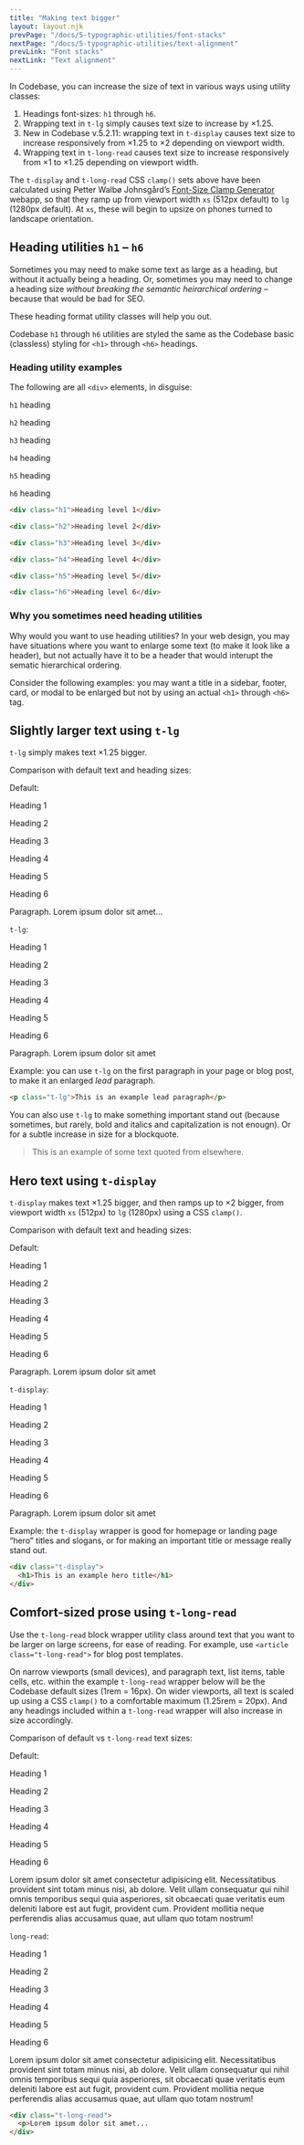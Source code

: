 ```yaml
---
title: "Making text bigger"
layout: layout.njk
prevPage: "/docs/5-typographic-utilities/font-stacks"
nextPage: "/docs/5-typographic-utilities/text-alignment"
prevLink: "Font stacks"
nextLink: "Text alignment"
---
```


In Codebase, you can increase the size of text in various ways using utility classes:

1. Headings font-sizes: `h1` through `h6`.
2. Wrapping text in `t-lg` simply causes text size to increase by ×1.25.
3. New in Codebase v.5.2.11: wrapping text in `t-display` causes text size to increase responsively from ×1.25 to ×2 depending on viewport width.
4. Wrapping text in `t-long-read` causes text size to increase responsively from ×1 to ×1.25 depending on viewport width.

The `t-display` and `t-long-read` CSS `clamp()` sets above have been calculated using Petter Walbø Johnsgård’s [Font-Size Clamp Generator](https://clamp.font-size.app) webapp, so that they ramp up from viewport width `xs` (512px default) to `lg` (1280px default). At `xs`, these will begin to upsize on phones turned to landscape orientation.

## Heading utilities `h1` – `h6`

Sometimes you may need to make some text as large as a heading, but without it actually being a heading. Or, sometimes you may need to change a heading size _without breaking the semantic heirarchical ordering_ – because that would be bad for SEO.

These heading format utility classes will help you out.

Codebase `h1` through `h6` utilities are styled the same as the Codebase basic (classless) styling for `<h1>` through `<h6>` headings.

### Heading utility examples

The following are all `<div>` elements, in disguise:

<div class="my-6">
<p class="h1"><code>h1</code> heading</p>
<p class="h2"><code>h2</code> heading</p>
<p class="h3"><code>h3</code> heading</p>
<p class="h4"><code>h4</code> heading</p>
<p class="h5"><code>h5</code> heading</p>
<p class="h6"><code>h6</code> heading</p>
</div>

```html
<div class="h1">Heading level 1</div>

<div class="h2">Heading level 2</div>

<div class="h3">Heading level 3</div>

<div class="h4">Heading level 4</div>

<div class="h5">Heading level 5</div>

<div class="h6">Heading level 6</div>
```

### Why you sometimes need heading utilities

Why would you want to use heading utilities? In your web design, you may have situations where you want to enlarge some text (to make it look like a header), but not actually have it to be a header that would interupt the sematic hierarchical ordering.

Consider the following examples: you may want a title in a sidebar, footer, card, or modal to be enlarged but not by using an actual `<h1>` through `<h6>` tag.

## Slightly larger text using `t-lg`

`t-lg` simply makes text ×1.25 bigger.

Comparison with default text and heading sizes:

<div class="mb-2">
  <div class="grid gap xs:equal-2-cols gap-2">
    <div class="b-thin p-1">
      <p class="t-bold">Default:</p>
      <p class="h1">Heading 1</p>
      <p class="h2">Heading 2</p>
      <p class="h3">Heading 3</p>
      <p class="h4">Heading 4</p>
      <p class="h5">Heading 5</p>
      <p class="h6">Heading 6</p>
      <p>Paragraph. Lorem ipsum dolor sit amet...</p>
    </div>
    <div class="b-thin p-1">
      <p class="t-bold"><code>t-lg</code>:</p>
      <div class="t-lg">
        <p class="h1">Heading 1</p>
        <p class="h2">Heading 2</p>
        <p class="h3">Heading 3</p>
        <p class="h4">Heading 4</p>
        <p class="h5">Heading 5</p>
        <p class="h6">Heading 6</p>
        <p>Paragraph. Lorem ipsum dolor sit amet</p>
      </div>
    </div>
  </div>
</div>

Example: you can use `t-lg` on the first paragraph in your page or blog post, to make it an enlarged _lead_ paragraph.

```html
<p class="t-lg">This is an example lead paragraph</p>
```

You can also use `t-lg` to make <span class="t-lg">something important</span> stand out (because sometimes, but rarely, bold and italics and capitalization is not enougn). Or for a subtle increase in size for a blockquote.

<blockquote class="t-lg">This is an example of some text quoted from elsewhere.</blockquote>

## Hero text using `t-display`

`t-display` makes text ×1.25 bigger, and then ramps up to ×2 bigger, from viewport width `xs` (512px) to `lg` (1280px) using a CSS `clamp()`.

Comparison with default text and heading sizes:

<div class="mb-2">
  <div class="grid gap xs:equal-2-cols gap-2">
    <div class="b-thin p-1">
      <p class="t-bold">Default:</p>
      <p class="h1">Heading 1</p>
      <p class="h2">Heading 2</p>
      <p class="h3">Heading 3</p>
      <p class="h4">Heading 4</p>
      <p class="h5">Heading 5</p>
      <p class="h6">Heading 6</p>
      <p>Paragraph. Lorem ipsum dolor sit amet</p>
    </div>
    <div class="b-thin p-1">
      <p class="t-bold"><code>t-display</code>:</p>
      <div class="t-display">
        <p class="h1">Heading 1</p>
        <p class="h2">Heading 2</p>
        <p class="h3">Heading 3</p>
        <p class="h4">Heading 4</p>
        <p class="h5">Heading 5</p>
        <p class="h6">Heading 6</p>
        <p>Paragraph. Lorem ipsum dolor sit amet</p>
      </div>
    </div>
  </div>
</div>

Example: the `t-display` wrapper is good for homepage or landing page “hero” titles and slogans, or for making an important title or message really stand out.

```html
<div class="t-display">
  <h1>This is an example hero title</h1>
</div>
```

## Comfort-sized prose using `t-long-read`

Use the `t-long-read` block wrapper utility class around text that you want to be larger on large screens, for ease of reading. For example, use `<article class="t-long-read">` for blog post templates.

On narrow viewports (small devices), and paragraph text, list items, table cells, etc. within the example `t-long-read` wrapper below will be the Codebase default sizes (1rem = 16px). On wider viewports, all text is scaled up using a CSS `clamp()` to a comfortable maximum (1.25rem = 20px). And any headings included within a `t-long-read` wrapper will also increase in size accordingly.

Comparison of default vs `t-long-read` text sizes:

<div class="mb-2">
  <div class="grid gap-2 xs:equal-2-cols">
    <div class="b-thin p-1">
      <p class="t-bold">Default:</p>
      <p class="h1">Heading 1</p>
      <p class="h2">Heading 2</p>
      <p class="h3">Heading 3</p>
      <p class="h4">Heading 4</p>
      <p class="h5">Heading 5</p>
      <p class="h6">Heading 6</p>
      <p>Lorem ipsum dolor sit amet consectetur adipisicing elit. Necessitatibus provident sint totam minus nisi, ab dolore. Velit ullam consequatur qui nihil omnis temporibus sequi quia asperiores, sit obcaecati quae veritatis eum deleniti labore est aut fugit, provident cum. Provident mollitia neque perferendis alias accusamus quae, aut ullam quo totam nostrum!</p>
    </div>
    <div class="b-thin p-1">
      <p class="t-bold"><code>long-read</code>:</p>
      <div class="t-long-read">
        <p class="h1">Heading 1</p>
        <p class="h2">Heading 2</p>
        <p class="h3">Heading 3</p>
        <p class="h4">Heading 4</p>
        <p class="h5">Heading 5</p>
        <p class="h6">Heading 6</p>
        <p>Lorem ipsum dolor sit amet consectetur adipisicing elit. Necessitatibus provident sint totam minus nisi, ab dolore. Velit ullam consequatur qui nihil omnis temporibus sequi quia asperiores, sit obcaecati quae veritatis eum deleniti labore est aut fugit, provident cum. Provident mollitia neque perferendis alias accusamus quae, aut ullam quo totam nostrum!</p>
      </div>
    </div>
  </div>
</div>

```html
<div class="t-long-read">
  <p>Lorem ipsum dolor sit amet...
</div>
```
